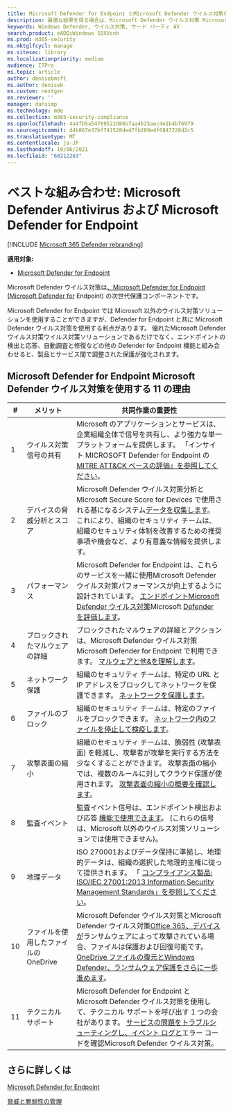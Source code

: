 ```yaml
---
title: Microsoft Defender for Endpoint とMicrosoft Defender ウイルス対策を使用する理由
description: 最適な結果を得る場合は、Microsoft Defender ウイルス対策 Microsoft 製品と組み合わせて使用します。
keywords: Windows Defender, ウイルス対策, サード パーティ AV
search.product: eADQiWindows 10XVcnh
ms.prod: m365-security
ms.mktglfcycl: manage
ms.sitesec: library
ms.localizationpriority: medium
audience: ITPro
ms.topic: article
author: denisebmsft
ms.author: deniseb
ms.custom: nextgen
ms.reviewer: ''
manager: dansimp
ms.technology: mde
ms.collection: m365-security-compliance
ms.openlocfilehash: 4a4fb5a54769522d86b7aa4b25aec4e1b4bf6979
ms.sourcegitcommit: d4b867e37bf741528ded7fb289e4f6847228d2c5
ms.translationtype: MT
ms.contentlocale: ja-JP
ms.lasthandoff: 10/06/2021
ms.locfileid: "60212283"
---
```

# <a name="better-together-microsoft-defender-antivirus-and-microsoft-defender-for-endpoint"></a>ベストな組み合わせ: Microsoft Defender Antivirus および Microsoft Defender for Endpoint

[!INCLUDE [Microsoft 365 Defender rebranding](../../includes/microsoft-defender.md)]


**適用対象:**

- [Microsoft Defender for Endpoint](/microsoft-365/security/defender-endpoint)

Microsoft Defender ウイルス対策は[、Microsoft Defender for Endpoint (Microsoft Defender for](/microsoft-365/security/defender-endpoint/microsoft-defender-endpoint) Endpoint) の次世代保護コンポーネントです。

Microsoft Defender for Endpoint では Microsoft 以外のウイルス対策ソリューションを使用することができますが、Defender for Endpoint と共に Microsoft Defender ウイルス対策を使用する利点があります。 優れたMicrosoft Defender ウイルス対策ウイルス対策ソリューションであるだけでなく、エンドポイントの検出と応答、自動調査と修復などの他の Defender for [](/microsoft-365/security/defender-endpoint/overview-endpoint-detection-response) Endpoint 機能と組[](/microsoft-365/security/defender-endpoint/automated-investigations)み合わせると、製品とサービス間で調整された保護が強化されます。

## <a name="11-reasons-to-use-microsoft-defender-antivirus-together-with-microsoft-defender-for-endpoint"></a>Microsoft Defender for Endpoint Microsoft Defender ウイルス対策を使用する 11 の理由

|#|メリット|共同作業の重要性|
|--|--|--|
|1|ウイルス対策信号の共有|Microsoft のアプリケーションとサービスは、企業組織全体で信号を共有し、より強力な単一プラットフォームを提供します。 「インサイト MICROSOFT Defender for Endpoint の[MITRE ATT&CK ベースの評価」を参照してください](https://www.microsoft.com/security/blog/2018/12/03/insights-from-the-mitre-attack-based-evaluation-of-windows-defender-atp/)。|
|2|デバイスの脅威分析とスコア|Microsoft Defender ウイルス対策分析と Microsoft Secure Score for [](/microsoft-365/security/defender-endpoint/threat-analytics) Devices で使用される基になるシステム[データを収集します](/microsoft-365/security/defender-endpoint/tvm-microsoft-secure-score-devices)。 これにより、組織のセキュリティ チームは、組織のセキュリティ体制を改善するための推奨事項や機会など、より有意義な情報を提供します。|
|3|パフォーマンス|Microsoft Defender for Endpoint は、これらのサービスを一緒に使用Microsoft Defender ウイルス対策パフォーマンスが向上するように設計されています。 [エンドポイントMicrosoft Defender ウイルス対策](evaluate-microsoft-defender-antivirus.md)Microsoft [Defender を評価します](/microsoft-365/security/defender-endpoint/evaluate-mde)。|
|4 |ブロックされたマルウェアの詳細|ブロックされたマルウェアの詳細とアクションは、Microsoft Defender ウイルス対策 Microsoft Defender for Endpoint で利用できます。 [マルウェアと他&を理解します](/windows/security/threat-protection/intelligence/understanding-malware)。|
|5|ネットワーク保護|組織のセキュリティ チームは、特定の URL と IP アドレスをブロックしてネットワークを保護できます。 [ネットワークを保護します](/microsoft-365/security/defender-endpoint/network-protection)。|
|6 |ファイルのブロック|組織のセキュリティ チームは、特定のファイルをブロックできます。 [ネットワーク内のファイルを停止して検疫します](/microsoft-365/security/defender-endpoint/respond-file-alerts#stop-and-quarantine-files-in-your-network)。|
|7 |攻撃表面の縮小|組織のセキュリティ チームは、脆弱性 (攻撃表面) を軽減し、攻撃者が攻撃を実行する方法を少なくすることができます。 攻撃表面の縮小では、複数のルールに対してクラウド保護が使用されます。 [攻撃表面の縮小の概要を確認します](/microsoft-365/security/defender-endpoint/overview-attack-surface-reduction)。|
|8 |監査イベント|監査イベント信号は、エンドポイント検出および応答 [機能で使用できます](/microsoft-365/security/defender-endpoint/overview-endpoint-detection-response)。 (これらの信号は、Microsoft 以外のウイルス対策ソリューションでは使用できません)。|
|9 |地理データ|ISO 270001およびデータ保持に準拠し、地理的データは、組織の選択した地理的主権に従って提供されます。 「 [コンプライアンス製品: ISO/IEC 27001:2013 Information Security Management Standards」を参照してください](/microsoft-365/compliance/offering-iso-27001)。|
|10|ファイルを使用したファイルのOneDrive|Microsoft Defender ウイルス対策とMicrosoft Defender ウイルス対策[Office 365、デバイスが](/Office365/Enterprise)ランサムウェアによって攻撃されている場合、ファイルは保護および回復可能です。 [OneDrive ファイルの復元とWindows Defender、ランサムウェア保護をさらに一歩進めます](https://techcommunity.microsoft.com/t5/Microsoft-OneDrive-Blog/OneDrive-Files-Restore-and-Windows-Defender-takes-ransomware/ba-p/188001)。|
|11|テクニカル サポート|Microsoft Defender for Endpoint と Microsoft Defender ウイルス対策を使用して、テクニカル サポートを呼び出す 1 つの会社があります。 [サービスの問題をトラブルシューティングし](/microsoft-365/security/defender-endpoint/troubleshoot-mde)[、イベント ログと](troubleshoot-microsoft-defender-antivirus.md)エラー コードを確認Microsoft Defender ウイルス対策。|

## <a name="learn-more"></a>さらに詳しくは

[Microsoft Defender for Endpoint](/microsoft-365/security/defender-endpoint/microsoft-defender-endpoint)

[脅威と脆弱性の管理](/microsoft-365/security/defender-endpoint/next-gen-threat-and-vuln-mgt)
